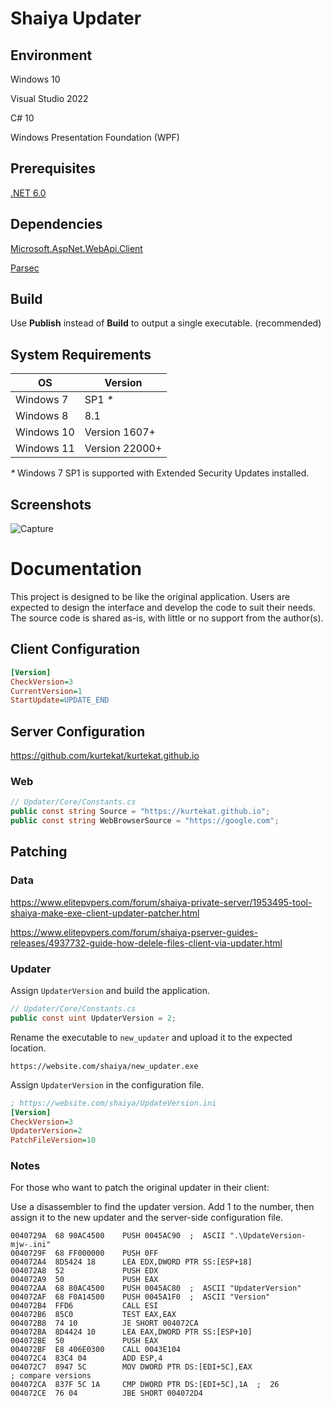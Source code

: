 # Shaiya Updater

## Environment

Windows 10

Visual Studio 2022

C# 10

Windows Presentation Foundation (WPF)

## Prerequisites

[.NET 6.0](https://dotnet.microsoft.com/en-us/download/dotnet/6.0)

## Dependencies

[Microsoft.AspNet.WebApi.Client](https://www.nuget.org/packages/Microsoft.AspNet.WebApi.Client/)

[Parsec](https://github.com/matigramirez/Parsec)

## Build

Use **Publish** instead of **Build** to output a single executable. (recommended)

## System Requirements

OS            | Version           |
--------------|-------------------|
Windows 7     | SP1 *\**          |
Windows 8     | 8.1               |
Windows 10    | Version 1607+     |
Windows 11    | Version 22000+    |

*\** Windows 7 SP1 is supported with Extended Security Updates installed.

## Screenshots

![Capture](https://github.com/kurtekat/shaiya-updater/assets/142125482/ee526f55-5a0f-45fa-a6ed-d231434b21f1)

# Documentation

This project is designed to be like the original application. Users are expected to design the interface and develop the code to suit their needs. The source code is shared as-is, with little or no support from the author(s).

## Client Configuration

```ini
[Version]
CheckVersion=3
CurrentVersion=1
StartUpdate=UPDATE_END
```

## Server Configuration

https://github.com/kurtekat/kurtekat.github.io

### Web

```csharp
// Updater/Core/Constants.cs
public const string Source = "https://kurtekat.github.io";
public const string WebBrowserSource = "https://google.com";
```

## Patching

### Data

https://www.elitepvpers.com/forum/shaiya-private-server/1953495-tool-shaiya-make-exe-client-updater-patcher.html

https://www.elitepvpers.com/forum/shaiya-pserver-guides-releases/4937732-guide-how-delele-files-client-via-updater.html

### Updater

Assign `UpdaterVersion` and build the application.

```csharp
// Updater/Core/Constants.cs
public const uint UpdaterVersion = 2;
```

Rename the executable to `new_updater` and upload it to the expected location.

```
https://website.com/shaiya/new_updater.exe
```

Assign `UpdaterVersion` in the configuration file.

```ini
; https://website.com/shaiya/UpdateVersion.ini
[Version]
CheckVersion=3
UpdaterVersion=2
PatchFileVersion=10
```

### Notes

For those who want to patch the original updater in their client:

Use a disassembler to find the updater version. Add 1 to the number, then assign it to the new updater and the server-side configuration file.

```
0040729A  68 90AC4500    PUSH 0045AC90  ;  ASCII ".\UpdateVersion-mjw-.ini"
0040729F  68 FF000000    PUSH 0FF
004072A4  8D5424 18      LEA EDX,DWORD PTR SS:[ESP+18]
004072A8  52             PUSH EDX
004072A9  50             PUSH EAX
004072AA  68 80AC4500    PUSH 0045AC80  ;  ASCII "UpdaterVersion"
004072AF  68 F0A14500    PUSH 0045A1F0  ;  ASCII "Version"
004072B4  FFD6           CALL ESI
004072B6  85C0           TEST EAX,EAX
004072B8  74 10          JE SHORT 004072CA
004072BA  8D4424 10      LEA EAX,DWORD PTR SS:[ESP+10]
004072BE  50             PUSH EAX
004072BF  E8 406E0300    CALL 0043E104
004072C4  83C4 04        ADD ESP,4
004072C7  8947 5C        MOV DWORD PTR DS:[EDI+5C],EAX
; compare versions
004072CA  837F 5C 1A     CMP DWORD PTR DS:[EDI+5C],1A  ;  26
004072CE  76 04          JBE SHORT 004072D4
```
